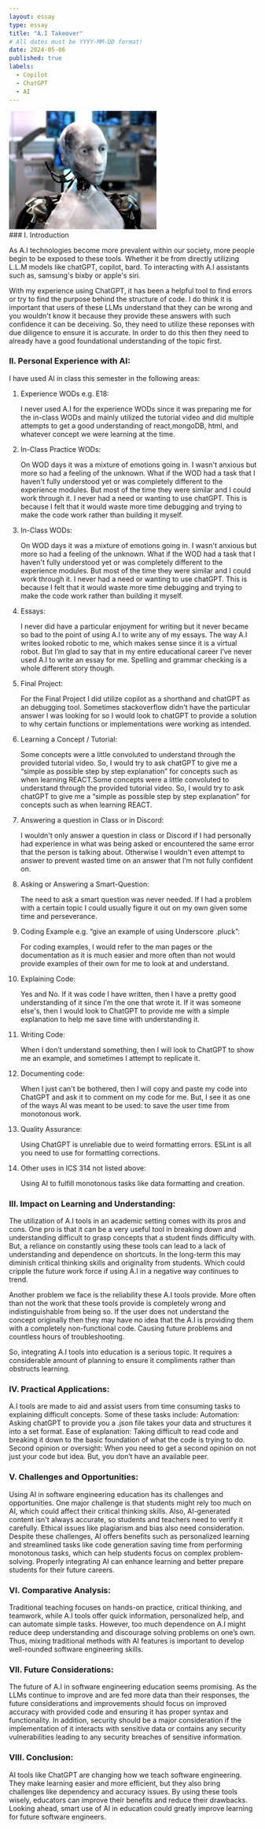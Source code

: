 ```yaml
---
layout: essay
type: essay
title: "A.I Takeover"
# All dates must be YYYY-MM-DD format!
date: 2024-05-06
published: true
labels:
  - Copilot
  - ChatGPT
  - AI
---
```

<div class="text-center p-4">
  <img width="300px" src="../img/irobot.webp" class="img-thumbnail" >
</div>
### I. Introduction

As A.I technologies become more prevalent within our society, more people begin to be exposed to these tools. Whether it be from directly utilizing L.L.M models like chatGPT, copilot, bard. To interacting with A.I assistants such as, samsung's bixby or apple's siri.

With my experience using ChatGPT, it has been a helpful tool to find errors or try to find the purpose behind the structure of code. I do think it is important that users of these LLMs understand that they can be wrong and you wouldn't know it because they provide these answers with such confidence it can be deceiving. So, they need to utilize these reponses with due diligence to ensure it is accurate. In order to do this then they need to already have a good foundational understanding of the topic first.

### II. Personal Experience with AI:

I have used AI in class this semester in the following areas:

  1. Experience WODs e.g. E18:
     
      I never used A.I for the experience WODs since it was preparing me for the in-class WODs and mainly utilized the tutorial video and did multiple attempts to get a good understanding of react,mongoDB, html, and whatever concept we were learning at the time.
     
  2. In-Class Practice WODs:
     
      On WOD days it was a mixture of emotions going in. I wasn't anxious but more so had a feeling of the unknown. What if the WOD had a task that I haven't fully understood yet or was completely different to the experience modules. But most of the time they were similar and I could work through it. I never had a need or wanting to use chatGPT. This is because I felt that it would waste more time debugging and trying to make the code work rather than building it myself.
     
  3. In-Class WODs:
     
     On WOD days it was a mixture of emotions going in. I wasn't anxious but more so had a feeling of the unknown. What if the WOD had a task that I haven't fully understood yet or was completely different to the experience modules. But most of the time they were similar and I could work through it. I never had a need or wanting to use chatGPT. This is because I felt that it would waste more time debugging and trying to make the code work rather than building it myself.

  4. Essays:
     
     I never did have a particular enjoyment for writing but it never became so bad to the point of using A.I to write any of my essays. The way A.I writes looked robotic to me, which makes sense since it is a virtual robot. But I’m glad to say that in my entire educational career I’ve never used A.I to write an essay for me. Spelling and grammar checking is a whole different story though.

  5. Final Project:
     
     For the Final Project I did utilize copilot as a shorthand and chatGPT as an debugging tool. Sometimes stackoverflow didn't have the particular answer I was looking for so I would look to chatGPT to provide a solution to why certain functions or implementations were working as intended.

  6. Learning a Concept / Tutorial:
      
      Some concepts were a little convoluted to understand through the provided tutorial video. So, I would try to ask chatGPT to give me a “simple as possible step by step explanation” for concepts such as when learning REACT.Some concepts were a little convoluted to understand through the provided tutorial video. So, I would try to ask chatGPT to give me a “simple as possible step by step explanation” for concepts such as when learning REACT.

  7. Answering a question in Class or in Discord:
      
      I wouldn't only answer a question in class or Discord if I had personally had experience in what was being asked or encountered the same error that the person is talking about. Otherwise I wouldn't even attempt to answer to prevent wasted time on an answer that I’m not fully confident on.
     
  8. Asking or Answering a Smart-Question:
      
      The need to ask a smart question was never needed. If I had a problem with a certain topic I could usually figure it out on my own given some time and perseverance.

  9. Coding Example e.g. “give an example of using Underscore .pluck”:
      
      For coding examples, I would refer to the man pages or the documentation as it is much easier and more often than not would provide examples of their own for me to look at and understand.

  10. Explaining Code:
      
      Yes and No. If it was code I have written, then I have a pretty good understanding of it since I’m the one that wrote it. If it was someone else's, then I would look to ChatGPT to provide me with a simple explanation to help me save time with understanding it.

  11. Writing Code:
      
      When I don’t understand something, then I will look to ChatGPT to show me an example, and sometimes I attempt to replicate it.

  12. Documenting code:
      
      When I just can't be bothered, then I will copy and paste my code into ChatGPT and ask it to comment on my code for me. But, I see it as one of the ways AI was meant to be used: to save the user time from monotonous work.

  13. Quality Assurance:
      
      Using ChatGPT is unreliable due to weird formatting errors. ESLint is all you need to use for formatting corrections.

  14. Other uses in ICS 314 not listed above:
      
      Using AI to fulfill monotonous tasks like data formatting and creation.


### III. Impact on Learning and Understanding:

The utilization of A.I tools in an academic setting comes with its pros and cons. One pro is that it can be a very useful tool in breaking down and understanding difficult to grasp concepts that a student finds difficulty with. But, a reliance on constantly using these tools can lead to a lack of understanding and dependence on shortcuts. In the long-term this may diminish critical thinking skills and originality from students. Which could cripple the future work force if using A.I in a negative way continues to trend.

Another problem we face is the reliability these A.I tools provide. More often than not the work that these tools provide is completely wrong and indistinguishable from being so. If the user does not understand the concept originally then they may have no idea that the A.I is providing them with a completely non-functional code. Causing future problems and countless hours of troubleshooting. 

So, integrating A.I tools into education is a serious topic. It requires a considerable amount of planning to ensure it compliments rather than obstructs learning. 

### IV. Practical Applications:

A.I tools are made to aid and assist users from time consuming tasks to explaining difficult concepts. Some of these tasks include:
Automation: Asking chatGPT to provide you a .json file takes your data and structures it into a set format.
Ease of explanation: Taking difficult to read code and breaking it down to the basic foundation of what the code is trying to do.
Second opinion or oversight: When you need to get a second opinion on not just your code but idea. But, you don’t have an available peer.

### V. Challenges and Opportunities:

Using AI in software engineering education has its challenges and opportunities. One major challenge is that students might rely too much on AI, which could affect their critical thinking skills. Also, AI-generated content isn't always accurate, so students and teachers need to verify it carefully. Ethical issues like plagiarism and bias also need consideration. Despite these challenges, AI offers benefits such as personalized learning and streamlined tasks like code generation saving time from performing monotonous tasks, which can help students focus on complex problem-solving. Properly integrating AI can enhance learning and better prepare students for their future careers.

### VI. Comparative Analysis:

Traditional teaching focuses on hands-on practice, critical thinking, and teamwork, while A.I tools offer quick information, personalized help, and can automate simple tasks. However, too much dependence on A.I might reduce deep understanding and discourage solving problems on one’s own. Thus, mixing traditional methods with AI features is important to develop well-rounded software engineering skills.

### VII. Future Considerations:

The future of A.I in software engineering education seems promising. As the LLMs continue to improve and are fed more data than their responses, the future considerations and improvements should focus on improved accuracy with provided code and ensuring it has proper syntax and functionality. In addition, security should be a major consideration if the implementation of it interacts with sensitive data or contains any security vulnerabilities leading to any security breaches of sensitive information.

### VIII. Conclusion:

AI tools like ChatGPT are changing how we teach software engineering. They make learning easier and more efficient, but they also bring challenges like dependency and accuracy issues. By using these tools wisely, educators can improve their benefits and reduce their drawbacks. Looking ahead, smart use of AI in education could greatly improve learning for future software engineers.
